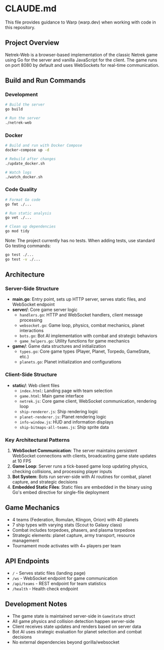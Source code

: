 # CLAUDE.md

This file provides guidance to Warp (warp.dev) when working with code in this repository.

## Project Overview

Netrek-Web is a browser-based implementation of the classic Netrek game using Go for the server and vanilla JavaScript for the client. The game runs on port 8080 by default and uses WebSockets for real-time communication.

## Build and Run Commands

### Development
```bash
# Build the server
go build

# Run the server
./netrek-web
```

### Docker
```bash
# Build and run with Docker Compose
docker-compose up -d

# Rebuild after changes
./update_docker.sh

# Watch logs
./watch_docker.sh
```

### Code Quality
```bash
# Format Go code
go fmt ./...

# Run static analysis
go vet ./...

# Clean up dependencies
go mod tidy
```

Note: The project currently has no tests. When adding tests, use standard Go testing commands:
```bash
go test ./...
go test -v ./...
```

## Architecture

### Server-Side Structure
- **main.go**: Entry point, sets up HTTP server, serves static files, and WebSocket endpoint
- **server/**: Core game server logic
  - `handlers.go`: HTTP and WebSocket handlers, client message processing
  - `websocket.go`: Game loop, physics, combat mechanics, planet interactions
  - `bots.go`: Bot AI implementation with combat and strategic behaviors
  - `game_helpers.go`: Utility functions for game mechanics
- **game/**: Game data structures and initialization
  - `types.go`: Core game types (Player, Planet, Torpedo, GameState, etc.)
  - `planets.go`: Planet initialization and configurations

### Client-Side Structure  
- **static/**: Web client files
  - `index.html`: Landing page with team selection
  - `game.html`: Main game interface
  - `netrek.js`: Core game client, WebSocket communication, rendering loop
  - `ship-renderer.js`: Ship rendering logic
  - `planet-renderer.js`: Planet rendering logic
  - `info-window.js`: HUD and information displays
  - `ship-bitmaps-all-teams.js`: Ship sprite data

### Key Architectural Patterns

1. **WebSocket Communication**: The server maintains persistent WebSocket connections with clients, broadcasting game state updates at 10 FPS
2. **Game Loop**: Server runs a tick-based game loop updating physics, checking collisions, and processing player inputs
3. **Bot System**: Bots run server-side with AI routines for combat, planet capture, and strategic decisions
4. **Embedded Static Files**: Static files are embedded in the binary using Go's embed directive for single-file deployment

## Game Mechanics

- 4 teams (Federation, Romulan, Klingon, Orion) with 40 planets
- 7 ship types with varying stats (Scout to Galaxy class)
- Combat includes torpedoes, phasers, and plasma torpedoes
- Strategic elements: planet capture, army transport, resource management
- Tournament mode activates with 4+ players per team

## API Endpoints

- `/` - Serves static files (landing page)
- `/ws` - WebSocket endpoint for game communication
- `/api/teams` - REST endpoint for team statistics
- `/health` - Health check endpoint

## Development Notes

- The game state is maintained server-side in `GameState` struct
- All game physics and collision detection happen server-side
- Client receives state updates and renders based on server data
- Bot AI uses strategic evaluation for planet selection and combat decisions
- No external dependencies beyond gorilla/websocket
